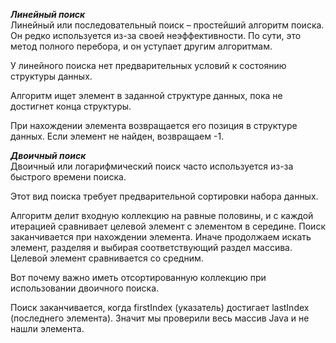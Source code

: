 ***Линейный поиск***  
Линейный или последовательный поиск – простейший алгоритм поиска. Он редко используется из-за своей неэффективности. По сути, это метод полного перебора, и он уступает другим алгоритмам.

У линейного поиска нет предварительных условий к состоянию структуры данных.


Алгоритм ищет элемент в заданной структуре данных, пока не достигнет конца структуры.

При нахождении элемента возвращается его позиция в структуре данных. Если элемент не найден, возвращаем -1.

***Двоичный поиск***  
Двоичный или логарифмический поиск часто используется из-за быстрого времени поиска.


Этот вид поиска требует предварительной сортировки набора данных.

Алгоритм делит входную коллекцию на равные половины, и с каждой итерацией сравнивает целевой элемент с элементом в середине. Поиск заканчивается при нахождении элемента. Иначе продолжаем искать элемент, разделяя и выбирая соответствующий раздел массива. Целевой элемент сравнивается со средним.

Вот почему важно иметь отсортированную коллекцию при использовании двоичного поиска.

Поиск заканчивается, когда firstIndex (указатель) достигает lastIndex (последнего элемента). Значит мы проверили весь массив Java и не нашли элемента.